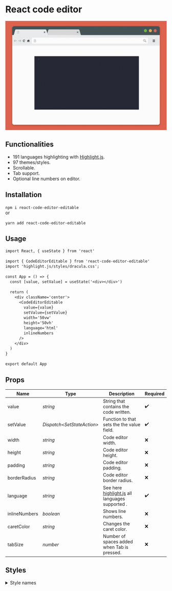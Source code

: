 # React code editor

![mockup](https://github.com/DanielPereod/react-code-editor-editable/blob/master/assets/mockup.gif)

## Functionalities

- 191 languages highlighting with [Highlight.js](https://highlightjs.org/).
- 97 themes/styles.
- Scrollable.
- Tab support.
- Optional line numbers on editor.

## Installation

`npm i react-code-editor-editable`
</br>
or
</br>

`yarn add react-code-editor-editable`

## Usage

```JSX
import React, { useState } from 'react'

import { CodeEditorEditable } from 'react-code-editor-editable'
import 'highlight.js/styles/dracula.css';

const App = () => {
  const [value, setValue] = useState('<div></div>')

  return (
    <div className='center'>
      <CodeEditorEditable
        value={value}
        setValue={setValue}
        width='50vw'
        height='50vh'
        language='html'
        inlineNumbers
      />
    </div>
  )
}

export default App
```

## Props

| Name          | Type                               | Description                                                                             | Required |
| ------------- | ---------------------------------- | --------------------------------------------------------------------------------------- | -------- |
| value         | _string_                           | String that contains the code written.                                                  | ✔️       |
| setValue      | _Dispatch<SetStateAction<string>>_ | Function to that sets the the value field.                                              | ✔️       |
| width         | _string_                           | Code editor width.                                                                      | ❌       |
| height        | _string_                           | Code editor height.                                                                     | ❌       |
| padding       | _string_                           | Code editor padding.                                                                    | ❌       |
| borderRadius  | _string_                           | Code editor border radius.                                                              | ❌       |
| language      | _string_                           | See here [highlight.js](https://highlightjs.org/static/demo/) all languages supported . | ✔️       |
| inlineNumbers | _boolean_                          | Shows line numbers.                                                                     | ❌       |
| caretColor    | _string_                           | Changes the caret color.                                                                | ❌       |
| tabSize       | _number_                           | Number of spaces added when Tab is pressed.                                             | ❌       |

## Styles

<details>
<summary>Style names</summary>
</br>
<ul>
<li>a11y-dark</li>
<li>a11y-light</li>
<li>agate</li>
<li>an-old-hope</li>
<li>androidstudio</li>
<li>arduino-light</li>
<li>arta</li>
<li>ascetic</li>
<li>atelier-cave-dark</li>
<li>atelier-cave-light</li>
<li>atelier-dune-dark</li>
<li>atelier-dune-light</li>
<li>atelier-estuary-dark</li>
<li>atelier-estuary-light</li>
<li>atelier-forest-dark</li>
<li>atelier-forest-light</li>
<li>atelier-heath-dark</li>
<li>atelier-heath-light</li>
<li>atelier-lakeside-dark</li>
<li>atelier-lakeside-light</li>
<li>atelier-plateau-dark</li>
<li>atelier-plateau-light</li>
<li>atelier-savanna-dark</li>
<li>atelier-savanna-light</li>
<li>atelier-seaside-dark</li>
<li>atelier-seaside-light</li>
<li>atelier-sulphurpool-dark</li>
<li>atelier-sulphurpool-light</li>
<li>atom-one-dark-reasonable</li>
<li>atom-one-dark</li>
<li>atom-one-light</li>
<li>brown-paper</li>
<li>codepen-embed</li>
<li>color-brewer</li>
<li>darcula</li>
<li>dark</li>
<li>default</li>
<li>docco</li>
<li>dracula</li>
<li>far</li>
<li>foundation</li>
<li>github-gist</li>
<li>github</li>
<li>gml</li>
<li>googlecode</li>
<li>gradient-dark</li>
<li>gradient-light</li>
<li>grayscale</li>
<li>gruvbox-dark</li>
<li>gruvbox-light</li>
<li>hopscotch</li>
<li>hybrid</li>
<li>idea</li>
<li>ir-black</li>
<li>isbl-editor-dark</li>
<li>isbl-editor-light</li>
<li>kimbie.dark</li>
<li>kimbie.light</li>
<li>lightfair</li>
<li>lioshi</li>
<li>magula</li>
<li>mono-blue</li>
<li>monokai-sublime</li>
<li>monokai</li>
<li>night-owl</li>
<li>nnfx-dark</li>
<li>nnfx</li>
<li>nord</li>
<li>obsidian</li>
<li>ocean</li>
<li>paraiso-dark</li>
<li>paraiso-light</li>
<li>pojoaque</li>
<li>purebasic</li>
<li>qtcreator_dark</li>
<li>qtcreator_light</li>
<li>railscasts</li>
<li>rainbow</li>
<li>routeros</li>
<li>school-book</li>
<li>shades-of-purple</li>
<li>solarized-dark</li>
<li>solarized-light</li>
<li>srcery</li>
<li>stackoverflow-dark</li>
<li>stackoverflow-light</li>
<li>sunburst</li>
<li>tomorrow-night-blue</li>
<li>tomorrow-night-bright</li>
<li>tomorrow-night-eighties</li>
<li>tomorrow-night</li>
<li>tomorrow</li>
<li>vs</li>
<li>vs2015</li>
<li>xcode</li>
<li>xt256</li>
<li>zenburn</li>
</ul>
</details>
